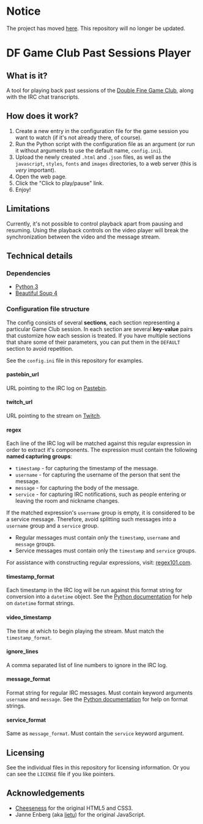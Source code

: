 Notice
=======

The project has moved [here](https://github.com/Double-Fine-Game-Club/game-club-player).
This repository will no longer be updated.

DF Game Club Past Sessions Player
==================================

What is it?
------------
A tool for playing back past sessions of the [Double Fine Game Club][1],
along with the IRC chat transcripts.

How does it work?
------------------
1. Create a new entry in the configuration file for the game session
   you want to watch (if it's not already there, of course).
2. Run the Python script with the configuration file as an argument
   (or run it without arguments to use the default name, `config.ini`).
3. Upload the newly created `.html` and `.json` files,
   as well as the `javascript`, `styles`, `fonts` and `images` directories,
   to a web server (this is *very* important).
4. Open the web page.
5. Click the "Click to play/pause" link.
6. Enjoy!

Limitations
------------
Currently, it's not possible to control playback apart from
pausing and resuming. Using the playback controls on the video player
will break the synchronization between the video and the message stream.

Technical details
------------------
### Dependencies
- [Python 3]
- [Beautiful Soup 4]

### Configuration file structure
The config consists of several **sections**, each section representing
a particular Game Club session. In each section are several **key-value**
pairs that customize how each session is treated. If you have multiple
sections that share some of their parameters, you can put them
in the `DEFAULT` section to avoid repetition.

See the `config.ini` file in this repository for examples.

#### pastebin_url
URL pointing to the IRC log on [Pastebin].

#### twitch_url
URL pointing to the stream on [Twitch].

#### regex
Each line of the IRC log will be matched against this regular expression
in order to extract it's components. The expression must contain the following
**named capturing groups**:

- `timestamp`   - for capturing the timestamp of the message.
- `username`    - for capturing the username of the person
                  that sent the message.
- `message`     - for capturing the body of the message.
- `service`     - for capturing IRC notifications, such as people
                  entering or leaving the room and nickname changes.

If the matched expression's `username` group is empty, it is considered
to be a service message. Therefore, avoid splitting such messages
into a `username` group and a `service` group.

- Regular messages must contain *only* the `timestamp`, `username`
  and `message` groups.
- Service messages must contain only the `timestamp` and `service` groups.

For assistance with constructing regular expressions, visit: [regex101.com][2].

#### timestamp_format
Each timestamp in the IRC log will be run against this format string
for conversion into a `datetime` object.
See the [Python documentation][3] for help on `datetime` format strings.

#### video_timestamp
The time at which to begin playing the stream.
Must match the `timestamp_format`.

#### ignore_lines
A comma separated list of line numbers to ignore in the IRC log.

#### message_format
Format string for regular IRC messages.
Must contain keyword arguments `username` and `message`.
See the [Python documentation][4] for help on format strings.

#### service_format
Same as `message_format`. Must contain the `service` keyword argument.

Licensing
----------
See the individual files in this repository for licensing information.
Or you can see the `LICENSE` file if you like pointers.

Acknowledgements
-----------------
- [Cheeseness] for the original HTML5 and CSS3.
- Janne Enberg (aka [lietu]) for the original JavaScript.

[1]: http://double-fine-game-club.github.io/
[2]: http://regex101.com/
[3]: http://docs.python.org/3.3/library/datetime.html#strftime-and-strptime-behavior
[4]: http://docs.python.org/3.3/library/string.html#format-string-syntax
[Pastebin]: http://pastebin.com/
[Twitch]: http://twitch.tv/
[Python 3]: http://python.org/
[Beautiful Soup 4]: http://www.crummy.com/software/BeautifulSoup/
[Cheeseness]: http://jbushproductions.com
[lietu]: https://github.com/lietu

